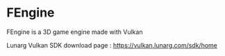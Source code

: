 # FEngine
FEngine is a 3D game engine made with Vulkan

Lunarg Vulkan SDK download page :
	https://vulkan.lunarg.com/sdk/home
